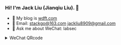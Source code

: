 ### Hi! I'm Jack Liu (Jianqiu Liu). 👋

- 🌱 My blog is [wdft.com](https://wdft.com)
- 📧 Email: stackgo@163.com  jackliu8909@gmail.com
- 💬 Ask me about WeChat: labsec


<details>
<summary>WeChat QRcode</summary>

![labsec](https://github.com/iotd/iotd/blob/main/wechat.png)
</details>

<!--
**iotd/iotd** is a ✨ _special_ ✨ repository because its `README.md` (this file) appears on your GitHub profile.

Here are some ideas to get you started:

- 🌱 I’m currently learning big data
- 👯 I’m looking to collaborate on 
- 🤔 I’m looking for help with ...
- 💬 Ask me about ...
- 📫 How to reach me: ...
- 😄 Pronouns: ...
- ⚡ Fun fact: ...
-->
